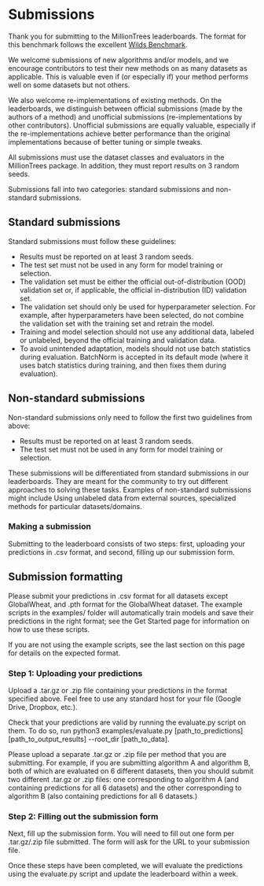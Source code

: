 # Submissions
Thank you for submitting to the MillionTrees leaderboards. The format for this benchmark follows the excellent [Wilds Benchmark](https://wilds.stanford.edu/submit/).

We welcome submissions of new algorithms and/or models, and we encourage contributors to test their new methods on as many datasets as applicable. This is valuable even if (or especially if) your method performs well on some datasets but not others.

We also welcome re-implementations of existing methods. On the leaderboards, we distinguish between official submissions (made by the authors of a method) and unofficial submissions (re-implementations by other contributors). Unofficial submissions are equally valuable, especially if the re-implementations achieve better performance than the original implementations because of better tuning or simple tweaks.

All submissions must use the dataset classes and evaluators in the MillionTrees package. In addition, they must report results on 3 random seeds.

Submissions fall into two categories: standard submissions and non-standard submissions.

## Standard submissions

Standard submissions must follow these guidelines:

* Results must be reported on at least 3 random seeds.
* The test set must not be used in any form for model training or selection.
* The validation set must be either the official out-of-distribution (OOD) validation set or, if applicable, the official in-distribution (ID) validation set.
* The validation set should only be used for hyperparameter selection. For example, after hyperparameters have been selected, do not combine the validation set with the training set and retrain the model.
* Training and model selection should not use any additional data, labeled or unlabeled, beyond the official training and validation data.
* To avoid unintended adaptation, models should not use batch statistics during evaluation. BatchNorm is accepted in its default mode (where it uses batch statistics during training, and then fixes them during evaluation).

## Non-standard submissions
Non-standard submissions only need to follow the first two guidelines from above:

* Results must be reported on at least 3 random seeds.
* The test set must not be used in any form for model training or selection.

These submissions will be differentiated from standard submissions in our leaderboards. They are meant for the community to try out different approaches to solving these tasks. Examples of non-standard submissions might include Using unlabeled data from external sources, specialized methods for particular datasets/domains.

### Making a submission

Submitting to the leaderboard consists of two steps: first, uploading your predictions in .csv format, and second, filling up our submission form.

## Submission formatting
Please submit your predictions in .csv format for all datasets except GlobalWheat, and .pth format for the GlobalWheat dataset. The example scripts in the examples/ folder will automatically train models and save their predictions in the right format; see the Get Started page for information on how to use these scripts.

If you are not using the example scripts, see the last section on this page for details on the expected format.

### Step 1: Uploading your predictions
Upload a .tar.gz or .zip file containing your predictions in the format specified above. Feel free to use any standard host for your file (Google Drive, Dropbox, etc.).

Check that your predictions are valid by running the evaluate.py script on them. To do so, run python3 examples/evaluate.py [path_to_predictions] [path_to_output_results] --root_dir [path_to_data].

Please upload a separate .tar.gz or .zip file per method that you are submitting. For example, if you are submitting algorithm A and algorithm B, both of which are evaluated on 6 different datasets, then you should submit two different .tar.gz or .zip files: one corresponding to algorithm A (and containing predictions for all 6 datasets) and the other corresponding to algorithm B (also containing predictions for all 6 datasets.)

### Step 2: Filling out the submission form
Next, fill up the submission form. You will need to fill out one form per .tar.gz/.zip file submitted. The form will ask for the URL to your submission file.

Once these steps have been completed, we will evaluate the predictions using the evaluate.py script and update the leaderboard within a week.